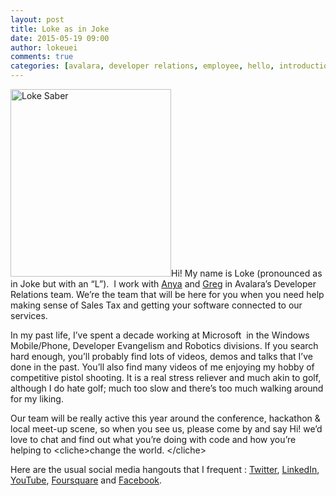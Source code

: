 ```yaml
---
layout: post
title: Loke as in Joke
date: 2015-05-19 09:00
author: lokeuei
comments: true
categories: [avalara, developer relations, employee, hello, introduction, loke tan, Sales Tax APIs, team]
---
```

<a href="https://developer.avalara.com/wp-content/uploads/2015/05/Loke-Saber.jpg"><img class="alignleft size-medium wp-image-9176" src="http://developer.avalara.com/wp-content/uploads/2015/05/Loke-Saber-257x300.jpg" alt="Loke Saber" width="257" height="300" /></a>Hi! My name is Loke (pronounced as in Joke but with an “L”).  I work with <a href="http://developer.avalara.com/blog/2015/05/12/oh-so-thats-who-that-is">Anya</a> and <a href="http://developer.avalara.com/blog/2015/05/05/subject-so-much-new-we-cant-even-was-because-awesome">Greg</a> in Avalara’s Developer Relations team. We’re the team that will be here for you when you need help making sense of Sales Tax and getting your software connected to our services.

In my past life, I’ve spent a decade working at Microsoft  in the Windows Mobile/Phone, Developer Evangelism and Robotics divisions. If you search hard enough, you’ll probably find lots of videos, demos and talks that I’ve done in the past. You’ll also find many videos of me enjoying my hobby of competitive pistol shooting. It is a real stress reliever and much akin to golf, although I do hate golf; much too slow and there’s too much walking around for my liking.

Our team will be really active this year around the conference, hackathon &amp; local meet-up scene, so when you see us, please come by and say Hi! we’d love to chat and find out what you’re doing with code and how you’re helping to &lt;cliche&gt;change the world. &lt;/cliche&gt;
<div></div>
<div>Here are the usual social media hangouts that I frequent : <a href="http://www.twitter.com/lokeuei" target="_blank">Twitter</a>, <a href="http://www.linkedin.com/in/lokeuei" target="_blank">LinkedIn</a>, <a href="http://www.youtube.com/gunrobot" target="_blank">YouTube</a>, <a href="https://foursquare.com/lokeuei" target="_blank">Foursquare</a> and <a href="http://www.facebook.com/lokeuei" target="_blank">Facebook</a>.</div>
